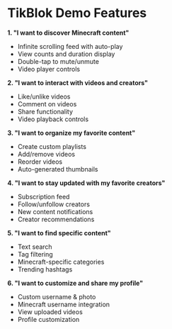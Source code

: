# TikBlok Demo Features

**1. "I want to discover Minecraft content"**
- Infinite scrolling feed with auto-play
- View counts and duration display
- Double-tap to mute/unmute
- Video player controls

**2. "I want to interact with videos and creators"**
- Like/unlike videos
- Comment on videos
- Share functionality
- Video playback controls

**3. "I want to organize my favorite content"**
- Create custom playlists
- Add/remove videos
- Reorder videos
- Auto-generated thumbnails

**4. "I want to stay updated with my favorite creators"**
- Subscription feed
- Follow/unfollow creators
- New content notifications
- Creator recommendations

**5. "I want to find specific content"**
- Text search
- Tag filtering
- Minecraft-specific categories
- Trending hashtags

**6. "I want to customize and share my profile"**
- Custom username & photo
- Minecraft username integration
- View uploaded videos
- Profile customization 